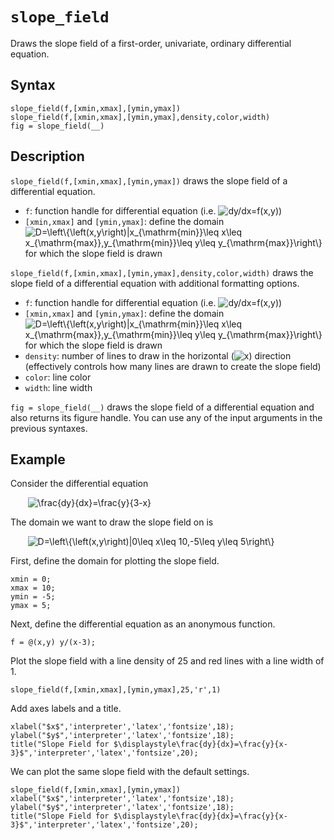 # `slope_field`

Draws the slope field of a first-order, univariate, ordinary differential equation.


## Syntax
`slope_field(f,[xmin,xmax],[ymin,ymax])`\
`slope_field(f,[xmin,xmax],[ymin,ymax],density,color,width)`\
`fig = slope_field(__)`


## Description

`slope_field(f,[xmin,xmax],[ymin,ymax])` draws the slope field of a differential equation.
- `f`: function handle for differential equation (i.e. <img src="https://latex.codecogs.com/svg.latex?dy/dx=f(x,y)" title="dy/dx=f(x,y)" />)
- `[xmin,xmax]` and `[ymin,ymax]`: define the domain <img src="https://latex.codecogs.com/svg.latex?D=\left\{\left(x,y\right)|x_{\mathrm{min}}\leq&space;x\leq&space;x_{\mathrm{max}},y_{\mathrm{min}}\leq&space;y\leq&space;y_{\mathrm{max}}\right\}" title="D=\left\{\left(x,y\right)|x_{\mathrm{min}}\leq x\leq x_{\mathrm{max}},y_{\mathrm{min}}\leq y\leq y_{\mathrm{max}}\right\}" /> for which the slope field is drawn

`slope_field(f,[xmin,xmax],[ymin,ymax],density,color,width)` draws the slope field of a differential equation with additional formatting options.
- `f`: function handle for differential equation (i.e. <img src="https://latex.codecogs.com/svg.latex?dy/dx=f(x,y)" title="dy/dx=f(x,y)" />)
- `[xmin,xmax]` and `[ymin,ymax]`: define the domain <img src="https://latex.codecogs.com/svg.latex?D=\left\{\left(x,y\right)|x_{\mathrm{min}}\leq&space;x\leq&space;x_{\mathrm{max}},y_{\mathrm{min}}\leq&space;y\leq&space;y_{\mathrm{max}}\right\}" title="D=\left\{\left(x,y\right)|x_{\mathrm{min}}\leq x\leq x_{\mathrm{max}},y_{\mathrm{min}}\leq y\leq y_{\mathrm{max}}\right\}" /> for which the slope field is drawn
- `density`: number of lines to draw in the horizontal (<img src="https://latex.codecogs.com/svg.latex?x" title="x" />) direction (effectively controls how many lines are drawn to create the slope field)
- `color`: line color
- `width`: line width

`fig = slope_field(__)` draws the slope field of a differential equation and also returns its figure handle. You can use any of the input arguments in the previous syntaxes.


## Example

Consider the differential equation

&nbsp;&nbsp;&nbsp;&nbsp;&nbsp;&nbsp; <img src="https://latex.codecogs.com/svg.latex?\frac{dy}{dx}=\frac{y}{3-x}" title="\frac{dy}{dx}=\frac{y}{3-x}" />

The domain we want to draw the slope field on is

&nbsp;&nbsp;&nbsp;&nbsp;&nbsp;&nbsp; <img src="https://latex.codecogs.com/svg.latex?D=\left\{\left(x,y\right)|0\leq&space;x\leq&space;10,-5\leq&space;y\leq&space;5\right\}" title="D=\left\{\left(x,y\right)|0\leq x\leq 10,-5\leq y\leq 5\right\}" />

First, define the domain for plotting the slope field.

    xmin = 0;
    xmax = 10;
    ymin = -5;
    ymax = 5;
    
Next, define the differential equation as an anonymous function.

    f = @(x,y) y/(x-3);

Plot the slope field with a line density of 25 and red lines with a line width of 1.

    slope_field(f,[xmin,xmax],[ymin,ymax],25,'r',1)
    
Add axes labels and a title.

    xlabel("$x$",'interpreter','latex','fontsize',18);
    ylabel("$y$",'interpreter','latex','fontsize',18);
    title("Slope Field for $\displaystyle\frac{dy}{dx}=\frac{y}{x-3}$",'interpreter','latex','fontsize',20);
    
We can plot the same slope field with the default settings.

    slope_field(f,[xmin,xmax],[ymin,ymax])
    xlabel("$x$",'interpreter','latex','fontsize',18);
    ylabel("$y$",'interpreter','latex','fontsize',18);
    title("Slope Field for $\displaystyle\frac{dy}{dx}=\frac{y}{x-3}$",'interpreter','latex','fontsize',20);
